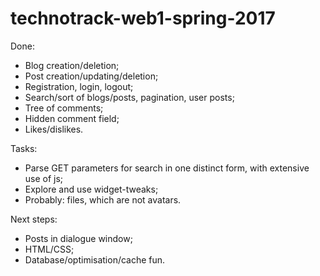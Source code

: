 # technotrack-web1-spring-2017

Done:
- Blog creation/deletion;
- Post creation/updating/deletion;
- Registration, login, logout;
- Search/sort of blogs/posts, pagination, user posts;
- Tree of comments;
- Hidden comment field;
- Likes/dislikes.

Tasks:
- Parse GET parameters for search in one distinct form, with extensive use of js;
- Explore and use widget-tweaks;
- Probably: files, which are not avatars.

Next steps:
- Posts in dialogue window;
- HTML/CSS;
- Database/optimisation/cache fun.
